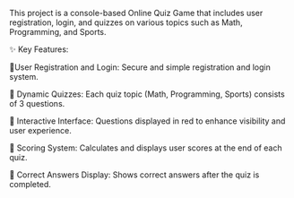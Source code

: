 This project is a console-based Online Quiz Game that includes user registration, login, and quizzes on various topics such as Math, Programming, and Sports.

✨ Key Features:



🔹User Registration and Login: Secure and simple registration and login system.

🔹 Dynamic Quizzes: Each quiz topic (Math, Programming, Sports) consists of 3 questions.

🔹 Interactive Interface: Questions displayed in red to enhance visibility and user experience.

🔹 Scoring System: Calculates and displays user scores at the end of each quiz.

🔹 Correct Answers Display: Shows correct answers after the quiz is completed.
